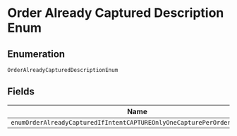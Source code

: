 
# Order Already Captured Description Enum

## Enumeration

`OrderAlreadyCapturedDescriptionEnum`

## Fields

| Name |
|  --- |
| `enumOrderAlreadyCapturedIfIntentCAPTUREOnlyOneCapturePerOrderIsAllowed` |

